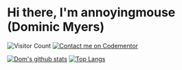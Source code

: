 # Hi there, I'm annoyingmouse (Dominic Myers)

![Visitor Count](https://profile-counter.glitch.me/annoyingmouse/count.svg)
[![Contact me on Codementor](https://www.codementor.io/m-badges/annoyingmouse/im-a-cm-b.svg)](https://www.codementor.io/@annoyingmouse?refer=badge)

[![Dom's github stats](https://github-readme-stats.vercel.app/api?username=annoyingmouse&count_private=true&show_icons=true)](https://github.com/anuraghazra/github-readme-stats)
[![Top Langs](https://github-readme-stats.vercel.app/api/top-langs/?username=annoyingmouse&layout=compact)](https://github.com/anuraghazra/github-readme-stats)





<!--
**annoyingmouse/annoyingmouse** is a ✨ _special_ ✨ repository because its `README.md` (this file) appears on your GitHub profile.

Here are some ideas to get you started:

- 🔭 I’m currently working on ...
- 🌱 I’m currently learning ...
- 👯 I’m looking to collaborate on ...
- 🤔 I’m looking for help with ...
- 💬 Ask me about ...
- 📫 How to reach me: ...
- 😄 Pronouns: ...
- ⚡ Fun fact: ...
-->
